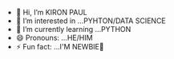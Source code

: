 - 👋 Hi, I’m KIRON PAUL
- 👀 I’m interested in ...PYHTON/DATA SCIENCE
- 🌱 I’m currently learning ...PYTHON
- 😄 Pronouns: ...HE/HIM
- ⚡ Fun fact: ...I'M NEWBIE🥲

<!---
Yveltal911/Yveltal911 is a ✨ special ✨ repository because its `README.md` (this file) appears on your GitHub profile.
You can click the Preview link to take a look at your changes.
--->
